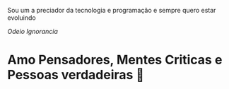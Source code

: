 Sou um a preciador da tecnologia e programação e sempre quero estar evoluindo

_Odeio Ignorancia_

# Amo Pensadores, Mentes Criticas e Pessoas verdadeiras 🖤
